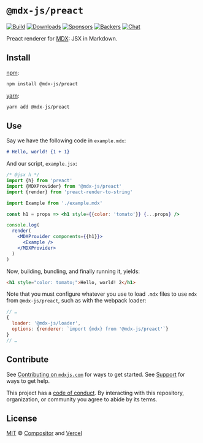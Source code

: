 # `@mdx-js/preact`

[![Build][build-badge]][build]
[![Downloads][downloads-badge]][downloads]
[![Sponsors][sponsors-badge]][opencollective]
[![Backers][backers-badge]][opencollective]
[![Chat][chat-badge]][chat]

Preact renderer for [MDX][]: JSX in Markdown.

## Install

[npm][]:

```sh
npm install @mdx-js/preact
```

[yarn][]:

```sh
yarn add @mdx-js/preact
```

## Use

Say we have the following code in `example.mdx`:

```markdown
# Hello, world! {1 + 1}
```

And our script, `example.jsx`:

```jsx
/* @jsx h */
import {h} from 'preact'
import {MDXProvider} from '@mdx-js/preact'
import {render} from 'preact-render-to-string'

import Example from './example.mdx'

const h1 = props => <h1 style={{color: 'tomato'}} {...props} />

console.log(
  render(
    <MDXProvider components={{h1}}>
      <Example />
    </MDXProvider>
  )
)
```

Now, building, bundling, and finally running it, yields:

```html
<h1 style="color: tomato;">Hello, world! 2</h1>
```

Note that you must configure whatever you use to load `.mdx` files to use `mdx`
from `@mdx-js/preact`, such as with the webpack loader:

```js
// …
{
  loader: '@mdx-js/loader',
  options: {renderer: `import {mdx} from '@mdx-js/preact'`}
}
// …
```

## Contribute

See [Contributing on `mdxjs.com`][contributing] for ways to get started.
See [Support][] for ways to get help.

This project has a [code of conduct][coc].
By interacting with this repository, organization, or community you agree to
abide by its terms.

## License

[MIT][] © [Compositor][] and [Vercel][]

[build-badge]: https://github.com/mdx-js/mdx/workflows/CI/badge.svg

[build]: https://github.com/mdx-js/mdx/actions

[downloads-badge]: https://img.shields.io/npm/dm/@mdx-js/preact.svg

[downloads]: https://www.npmjs.com/package/@mdx-js/preact

[sponsors-badge]: https://opencollective.com/unified/sponsors/badge.svg

[backers-badge]: https://opencollective.com/unified/backers/badge.svg

[opencollective]: https://opencollective.com/unified

[chat-badge]: https://img.shields.io/badge/chat-discussions-success.svg

[chat]: https://github.com/mdx-js/mdx/discussions

[mdx]: https://mdxjs.com

[npm]: https://docs.npmjs.com/cli/install

[yarn]: https://yarnpkg.com/cli/add

[contributing]: https://mdxjs.com/contributing

[support]: https://mdxjs.com/support

[coc]: https://github.com/mdx-js/.github/blob/master/code-of-conduct.md

[mit]: license

[compositor]: https://compositor.io

[vercel]: https://vercel.com
